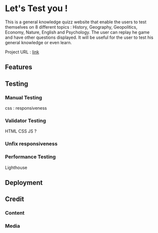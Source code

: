 # Let's Test you !

This is a general knowledge quizz website that enable the users to test themselves on 8 different topics : History, Geography, Geopolitics, Economy, Nature, English and Psychology. The user can replay he game and have other questions displayed. It will be useful for the user to test his general knowledge or even learn.

Project URL : [link](https://shiimymy.github.io/general-knowledge-quizz/)

## Features

## Testing

### Manual Testing

css : responsiveness

### Validator Testing

HTML
CSS
JS ?

### Unfix responsiveness

### Performance Testing

Lighthouse

## Deployment

## Credit

### Content

### Media
